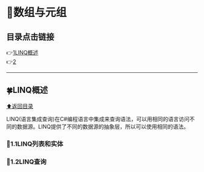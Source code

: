 # :maple_leaf:数组与元组

<p id="title"></p>

## 目录点击链接 ##
:point_right:<a href="#one" >1LINQ概述<a><br>
:point_right:<a href="#two" >2<a><br>


 ***
<p id = "one"></p>  
  
## :four_leaf_clover:LINQ概述 ##

<a href="#title">:arrow_up:返回目录</a>

LINQ(语言集成查询)在C#编程语言中集成来查询语法，可以用相同的语言访问不同的数据源。LINQ提供了不同的数据源的抽象层，所以可以使用相同的语法。

### :leaves:1.1LINQ列表和实体 ###





### :leaves:1.2LINQ查询 ###

